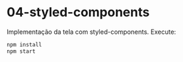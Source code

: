 # 04-styled-components
Implementação da tela com styled-components.
Execute:
```bash
npm install
npm start
```
